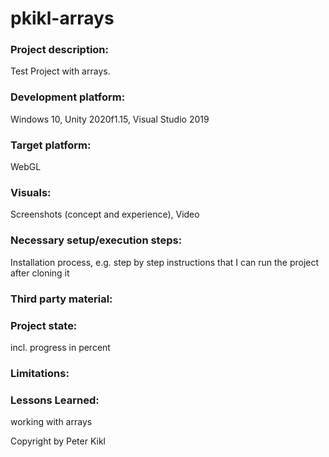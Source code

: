 # pkikl-arrays

### Project description: 
Test Project with arrays.

### Development platform: 
Windows 10, Unity 2020f1.15, Visual Studio 2019

### Target platform: 
WebGL

### Visuals: 
Screenshots (concept and experience), Video

### Necessary setup/execution steps: 
Installation process, e.g. step by step instructions that I can run the project after cloning it

### Third party material: 


### Project state: 
incl. progress in percent

### Limitations: 

### Lessons Learned: 
working with arrays

Copyright by Peter Kikl
